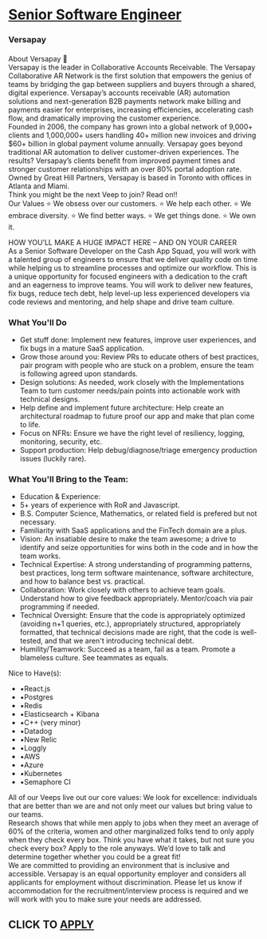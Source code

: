 # [Senior Software Engineer](https://www.remotewlb.com/apply/senior-software-engineer-62248)  
### Versapay  
####  
About Versapay 🚀  
Versapay is the leader in Collaborative Accounts Receivable. The Versapay Collaborative AR Network is the first solution that empowers the genius of teams by bridging the gap between suppliers and buyers through a shared, digital experience. Versapay’s accounts receivable (AR) automation solutions and next-generation B2B payments network make billing and payments easier for enterprises, increasing efficiencies, accelerating cash flow, and dramatically improving the customer experience.  
Founded in 2006, the company has grown into a global network of 9,000+ clients and 1,000,000+ users handling 40+ million new invoices and driving $60+ billion in global payment volume annually. Versapay goes beyond traditional AR automation to deliver customer-driven experiences. The results? Versapay’s clients benefit from improved payment times and stronger customer relationships with an over 80% portal adoption rate.  
Owned by Great Hill Partners, Versapay is based in Toronto with offices in Atlanta and Miami.  
Think you might be the next Veep to join? Read on!!  
Our Values ⭐️ We obsess over our customers. ⭐️ We help each other. ⭐️ We embrace diversity. ⭐️ We find better ways. ⭐️ We get things done. ⭐️ We own it.  
  
HOW YOU’LL MAKE A HUGE IMPACT HERE – AND ON YOUR CAREER  
As a Senior Software Developer on the Cash App Squad, you will work with a talented group of engineers to ensure that we deliver quality code on time while helping us to streamline processes and optimize our workflow. This is a unique opportunity for focused engineers with a dedication to the craft and an eagerness to improve teams. You will work to deliver new features, fix bugs, reduce tech debt, help level-up less experienced developers via code reviews and mentoring, and help shape and drive team culture.  
  

### What You'll Do

  * Get stuff done: Implement new features, improve user experiences, and fix bugs in a mature SaaS application.
  * Grow those around you: Review PRs to educate others of best practices, pair program with people who are stuck on a problem, ensure the team is following agreed upon standards.
  * Design solutions: As needed, work closely with the Implementations Team to turn customer needs/pain points into actionable work with technical designs.
  * Help define and implement future architecture: Help create an architectural roadmap to future proof our app and make that plan come to life.
  * Focus on NFRs: Ensure we have the right level of resiliency, logging, monitoring, security, etc.
  * Support production: Help debug/diagnose/triage emergency production issues (luckily rare).

### What You'll Bring to the Team:

  * Education & Experience:
  * 5+ years of experience with RoR and Javascript. 
  * B.S. Computer Science, Mathematics, or related field is prefered but not necessary.
  * Familiarity with SaaS applications and the FinTech domain are a plus.
  * Vision: An insatiable desire to make the team awesome; a drive to identify and seize opportunities for wins both in the code and in how the team works.
  * Technical Expertise: A strong understanding of programming patterns, best practices, long term software maintenance, software architecture, and how to balance best vs. practical.
  * Collaboration: Work closely with others to achieve team goals. Understand how to give feedback appropriately. Mentor/coach via pair programming if needed.
  * Technical Oversight: Ensure that the code is appropriately optimized (avoiding n+1 queries, etc.), appropriately structured, appropriately formatted, that technical decisions made are right, that the code is well-tested, and that we aren't introducing technical debt.
  * Humility/Teamwork: Succeed as a team, fail as a team. Promote a blameless culture. See teammates as equals.
  
Nice to Have(s):

  * ▪️React.js 
  * ▪️Postgres
  * ▪️Redis
  * ▪️Elasticsearch + Kibana
  * ▪️C++ (very minor)
  * ▪️Datadog
  * ▪️New Relic
  * ▪️Loggly
  * ▪️AWS
  * ▪️Azure
  * ▪️Kubernetes
  * ▪️Semaphore CI

  
All of our Veeps live out our core values: We look for excellence: individuals that are better than we are and not only meet our values but bring value to our teams.  
Research shows that while men apply to jobs when they meet an average of 60% of the criteria, women and other marginalized folks tend to only apply when they check every box. Think you have what it takes, but not sure you check every box? Apply to the role anyways. We’d love to talk and determine together whether you could be a great fit!  
We are committed to providing an environment that is inclusive and accessible. Versapay is an equal opportunity employer and considers all applicants for employment without discrimination. Please let us know if accommodation for the recruitment/interview process is required and we will work with you to make sure your needs are addressed.  
## CLICK TO [APPLY](https://www.remotewlb.com/apply/senior-software-engineer-62248)

